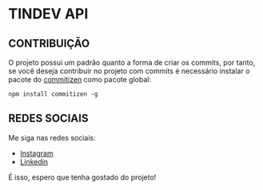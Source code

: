 # TINDEV API

## CONTRIBUIÇÃO

O projeto possui um padrão quanto a forma de criar os commits, por tanto, se 
você deseja contribuir no projeto com commits é necessário instalar o pacote do 
[commitizen]("https://github.com/commitizen/cz-cli") como pacote global:

```
npm install commitizen -g
```

## REDES SOCIAIS

Me siga nas redes sociais:

- [Instagram]("https://www.instagram.com/eddy_pbr/")
- [Linkedin]("https://www.linkedin.com/in/eddypbr/")

É isso, espero que tenha gostado do projeto!
